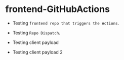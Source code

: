 # frontend-GitHubActions

- Testing `frontend repo that triggers the Actions`.

- Testing `Repo Dispatch`.
- Testing client payload
- Testing client payload 2
